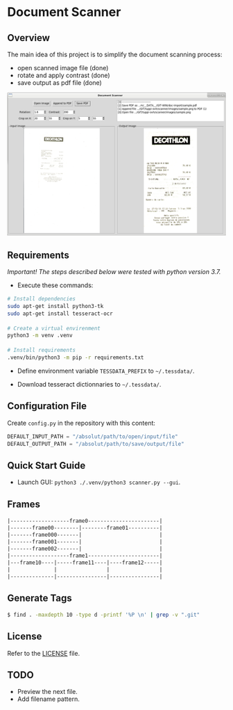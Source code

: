 # Document Scanner

## Overview

The main idea of this project is to simplify the document scanning process:
- open scanned image file (done)
- rotate and apply contrast (done)
- save output as pdf file (done)

![image](images/screenshot.png)

## Requirements

*Important! The steps described below were tested with python version 3.7.*

- Execute these commands:

```sh 
# Install dependencies
sudo apt-get install python3-tk
sudo apt-get install tesseract-ocr

# Create a virtual envirenment
python3 -m venv .venv

# Install requirements
.venv/bin/python3 -m pip -r requirements.txt
```

- Define environment variable `TESSDATA_PREFIX` to `~/.tessdata/`.

- Download tesseract dictionnaries to `~/.tessdata/`.

## Configuration File

Create `config.py` in the repository with this content:

```py
DEFAULT_INPUT_PATH = "/absolut/path/to/open/input/file"
DEFAULT_OUTPUT_PATH = "/absolut/path/to/save/output/file"
```

## Quick Start Guide

- Launch GUI: `python3 ./.venv/python3 scanner.py --gui`.

## Frames

```
|-------------------frame0-----------------------|
|-------frame00--------|--------frame01----------|
|-------frame000-------|                         |
|-------frame001-------|                         |         
|-------frame002-------|                         |
|-------------------frame1-----------------------|
|---frame10----|-----frame11----|----frame12-----|
|              |                |                |
|--------------|----------------|----------------|
```

## Generate Tags

```sh
$ find . -maxdepth 10 -type d -printf '%P \n' | grep -v ".git"
```

## License

Refer to the [LICENSE](LICENSE) file.

## TODO

- Preview the next file.
- Add filename pattern.